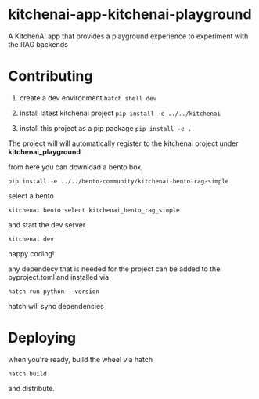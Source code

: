 # kitchenai-app-kitchenai-playground

A KitchenAI app that provides a playground experience to experiment with the RAG backends


# Contributing 

1. create a dev environment 
    `hatch shell dev`

2. install latest kitchenai project 
    `pip install -e ../../kitchenai`

3. install this project as a pip package 
    `pip install -e .`

The project will will automatically register to the kitchenai project under **kitchenai_playground** 

from here you can download a bento box,

`pip install -e ../../bento-community/kitchenai-bento-rag-simple`

select a bento 

`kitchenai bento select kitchenai_bento_rag_simple` 

and start the dev server 

`kitchenai dev` 

happy coding!


any dependecy that is needed for the project can be added to the pyproject.toml and installed via 

`hatch run python --version` 

hatch will sync dependencies

# Deploying

when you're ready, build the wheel via hatch 

`hatch build` 

and distribute. 